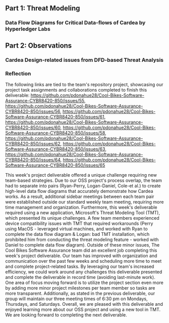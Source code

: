 ## Part 1: Threat Modeling

### Data Flow Diagrams for Critical Data-flows of Cardea by Hyperledger Labs

## Part 2: Observations

### Cardea Design-related issues from DFD-based Threat Analysis

### Reflection
The following links are tied to the team's repository project, showcasing our project task assignments and collaborations completed to finish this deliverable:
https://github.com/pdonahue28/Cool-Bikes-Software-Assurance-CYBR8420-850/issues/55, https://github.com/pdonahue28/Cool-Bikes-Software-Assurance-CYBR8420-850/issues/56, https://github.com/pdonahue28/Cool-Bikes-Software-Assurance-CYBR8420-850/issues/61, https://github.com/pdonahue28/Cool-Bikes-Software-Assurance-CYBR8420-850/issues/60, https://github.com/pdonahue28/Cool-Bikes-Software-Assurance-CYBR8420-850/issues/58, https://github.com/pdonahue28/Cool-Bikes-Software-Assurance-CYBR8420-850/issues/62, https://github.com/pdonahue28/Cool-Bikes-Software-Assurance-CYBR8420-850/issues/63, https://github.com/pdonahue28/Cool-Bikes-Software-Assurance-CYBR8420-850/issues/64, https://github.com/pdonahue28/Cool-Bikes-Software-Assurance-CYBR8420-850/issues/65

This week's project deliverable offered a unique challenge requiring new team-based strategies. Due to our OSS project's process overlap, the team had to separate into pairs (Ryan-Perry, Logan-Daniel, Cole-et al.) to create high-level data flow diagrams that accurately demonstrate how Cardea works. As a result, additional sidebar meetings between each team pair were established outside our standard weekly team meeting, requiring more time management and organization. Furthermore, this week's deliverable required using a new application, Microsoft's Threat Modeling Tool (TMT), which presented its unique challenges. A few team members experienced device compatibility issues with TMT that required workarounds (Perry using MacOS - leveraged virtual machines, and worked with Ryan to complete the data flow diagram & Logan: bad TMT installation, which prohibited him from conducting the threat modeling feature - worked with Daniel to complete data flow diagram). Outside of these minor issues, The Cool Bikes Software Assurance team did an excellent job completing this week's project deliverable. Our team has improved with organization and communication over the past few weeks and scheduling more time to meet and complete project-related tasks. By leveraging our team's increased efficiency, we could work around any challenges this deliverable presented and complete the deliverable in record time (avoiding last-minute work). One area of focus moving forward is to utilize the project section even more by adding more minor project milestones per team member so tasks are more transparent. Additionally, as stated in the previous deliverable, our group will maintain our three meeting times of 6:30 pm on Mondays, Thursdays, and Saturdays. Overall, we are pleased with this deliverable and enjoyed learning more about our OSS project and using a new tool in TMT. We are looking forward to completing the next deliverable.
